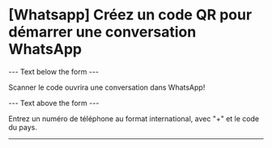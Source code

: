 <h1>[Whatsapp] Créez un code QR pour démarrer une conversation WhatsApp</h1>

--- Text below the form ---

<p class="font-italic hint smfm-hint">Scanner le code ouvrira une conversation dans WhatsApp!</p>

--- Text above the form ---

<p class="hint smfm-hint">Entrez un numéro de téléphone au format international, avec "+" et le code du pays.</p>

----------

